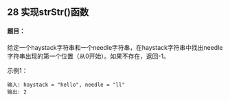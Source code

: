 ## 28 实现strStr()函数

#### 题目：

给定一个haystack字符串和一个needle字符串，在haystack字符串中找出needle字符串出现的第一个位置（从0开始）。如果不存在，返回-1。

示例1：

```
输入: haystack = "hello", needle = "ll"
输出: 2
```

